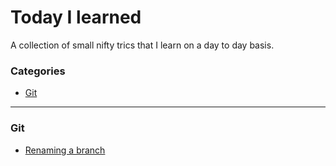 # Today I learned

A collection of small nifty trics that I learn on a day to day basis.

### Categories

* [Git](#git)

---

### Git
- [Renaming a branch](git/renaming-a-branch.md)



